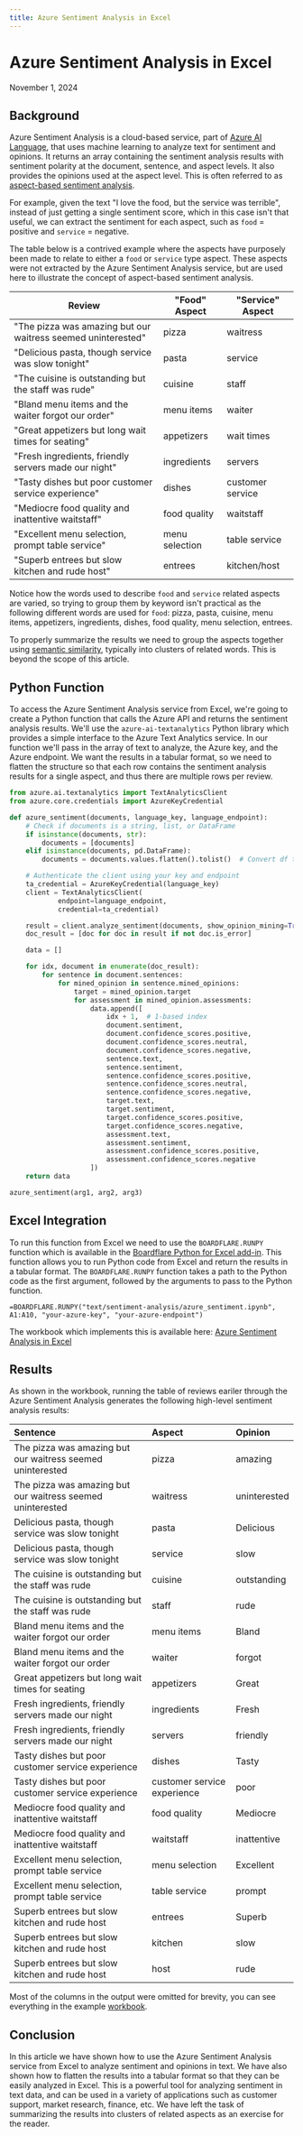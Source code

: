 ```yaml
---
title: Azure Sentiment Analysis in Excel
---
```


# Azure Sentiment Analysis in Excel
November 1, 2024

## Background

Azure Sentiment Analysis is a cloud-based service, part of [Azure AI Language](https://learn.microsoft.com/en-us/azure/ai-services/language-service/sentiment-opinion-mining/overview?tabs=prebuilt), that uses machine learning to analyze text for sentiment and opinions.  It returns an array containing the sentiment analysis results with sentiment polarity at the document, sentence, and aspect levels. It also provides the opinions used at the aspect level.  This is often referred to as [aspect-based sentiment analysis](https://paperswithcode.com/task/aspect-based-sentiment-analysis).

For example, given the text "I love the food, but the service was terrible", instead of just getting a single sentiment score, which in this case isn't that useful,  we can extract the sentiment for each aspect, such as `food` = positive and `service` = negative.

The table below is a contrived example where the aspects have purposely been made to relate to either a `food` or `service` type aspect.  These aspects were not extracted by the Azure Sentiment Analysis service, but are used here to illustrate the concept of aspect-based sentiment analysis. 

| Review | "Food" Aspect | "Service" Aspect |
|--------|------------------|---------------------|
| "The pizza was amazing but our waitress seemed uninterested" | pizza | waitress |
| "Delicious pasta, though service was slow tonight" | pasta | service |
| "The cuisine is outstanding but the staff was rude" | cuisine | staff |
| "Bland menu items and the waiter forgot our order" | menu items | waiter |
| "Great appetizers but long wait times for seating" | appetizers | wait times |
| "Fresh ingredients, friendly servers made our night" | ingredients | servers |
| "Tasty dishes but poor customer service experience" | dishes | customer service |
| "Mediocre food quality and inattentive waitstaff" | food quality | waitstaff |
| "Excellent menu selection, prompt table service" | menu selection | table service |
| "Superb entrees but slow kitchen and rude host" | entrees | kitchen/host |

Notice how the words used to describe `food` and `service` related aspects are varied, so trying to group them by keyword isn't practical as the following different words are used for `food`: pizza, pasta, cuisine, menu items, appetizers, ingredients, dishes, food quality, menu selection, entrees.

To properly summarize the results we need to group the aspects together using [semantic similarity](https://en.wikipedia.org/wiki/Semantic_similarity), typically into clusters of related words.  This is beyond the scope of this article.

## Python Function

To access the Azure Sentiment Analysis service from Excel, we're going to create a Python function that calls the Azure API and returns the sentiment analysis results.  We'll use the `azure-ai-textanalytics` Python library which provides a simple interface to the Azure Text Analytics service.  In our function we'll pass in the array of text to analyze, the Azure key, and the Azure endpoint.  We want the results in a tabular format, so we need to flatten the structure so that each row contains the sentiment analysis results for a single aspect, and thus there are multiple rows per review.

```python
from azure.ai.textanalytics import TextAnalyticsClient
from azure.core.credentials import AzureKeyCredential

def azure_sentiment(documents, language_key, language_endpoint):
    # Check if documents is a string, list, or DataFrame
    if isinstance(documents, str):
        documents = [documents]
    elif isinstance(documents, pd.DataFrame):
        documents = documents.values.flatten().tolist()  # Convert df to list

    # Authenticate the client using your key and endpoint 
    ta_credential = AzureKeyCredential(language_key)
    client = TextAnalyticsClient(
            endpoint=language_endpoint, 
            credential=ta_credential)

    result = client.analyze_sentiment(documents, show_opinion_mining=True)
    doc_result = [doc for doc in result if not doc.is_error]

    data = []

    for idx, document in enumerate(doc_result):
        for sentence in document.sentences:
            for mined_opinion in sentence.mined_opinions:
                target = mined_opinion.target
                for assessment in mined_opinion.assessments:
                    data.append([
                        idx + 1,  # 1-based index
                        document.sentiment,
                        document.confidence_scores.positive,
                        document.confidence_scores.neutral,
                        document.confidence_scores.negative,
                        sentence.text,
                        sentence.sentiment,
                        sentence.confidence_scores.positive,
                        sentence.confidence_scores.neutral,
                        sentence.confidence_scores.negative,
                        target.text,
                        target.sentiment,
                        target.confidence_scores.positive,
                        target.confidence_scores.negative,
                        assessment.text,
                        assessment.sentiment,
                        assessment.confidence_scores.positive,
                        assessment.confidence_scores.negative
                    ])
    return data

azure_sentiment(arg1, arg2, arg3)
```

## Excel Integration

To run this function from Excel we need to use the `BOARDFLARE.RUNPY` function which is available in the [Boardflare Python for Excel add-in](/apps/excel/python).  This function allows you to run Python code from Excel and return the results in a tabular format.  The `BOARDFLARE.RUNPY` function takes a path to the Python code as the first argument, followed by the arguments to pass to the Python function.

```excel
=BOARDFLARE.RUNPY("text/sentiment-analysis/azure_sentiment.ipynb", A1:A10, "your-azure-key", "your-azure-endpoint")
```

The workbook which implements this is available here: [Azure Sentiment Analysis in Excel](https://whistlernetworks.sharepoint.com/:x:/s/Boardflare/EfVwGShk-o5Bq3j47GYdc6oBIZfk0lTXNHvDbQCjqVD9FA?e=lOceuX)

## Results

As shown in the workbook, running the table of reviews eariler through the Azure Sentiment Analysis generates the following high-level sentiment analysis results:

| Sentence | Aspect | Opinion |
|:---|:---|:---|
| The pizza was amazing but our waitress seemed uninterested | pizza | amazing |
| The pizza was amazing but our waitress seemed uninterested | waitress | uninterested |
| Delicious pasta, though service was slow tonight | pasta | Delicious |
| Delicious pasta, though service was slow tonight | service | slow |
| The cuisine is outstanding but the staff was rude | cuisine | outstanding |
| The cuisine is outstanding but the staff was rude | staff | rude |
| Bland menu items and the waiter forgot our order | menu items | Bland |
| Bland menu items and the waiter forgot our order | waiter | forgot |
| Great appetizers but long wait times for seating | appetizers | Great |
| Fresh ingredients, friendly servers made our night | ingredients | Fresh |
| Fresh ingredients, friendly servers made our night | servers | friendly |
| Tasty dishes but poor customer service experience | dishes | Tasty |
| Tasty dishes but poor customer service experience | customer service experience | poor |
| Mediocre food quality and inattentive waitstaff | food quality | Mediocre |
| Mediocre food quality and inattentive waitstaff | waitstaff | inattentive |
| Excellent menu selection, prompt table service | menu selection | Excellent |
| Excellent menu selection, prompt table service | table service | prompt |
| Superb entrees but slow kitchen and rude host | entrees | Superb |
| Superb entrees but slow kitchen and rude host | kitchen | slow |
| Superb entrees but slow kitchen and rude host | host | rude |

Most of the columns in the output were omitted for brevity, you can see everything in the example [workbook](https://whistlernetworks.sharepoint.com/:x:/s/Boardflare/EfVwGShk-o5Bq3j47GYdc6oBIZfk0lTXNHvDbQCjqVD9FA?e=lOceuX).

## Conclusion

In this article we have shown how to use the Azure Sentiment Analysis service from Excel to analyze sentiment and opinions in text.  We have also shown how to flatten the results into a tabular format so that they can be easily analyzed in Excel.  This is a powerful tool for analyzing sentiment in text data, and can be used in a variety of applications such as customer support, market research, finance, etc.  We have left the task of summarizing the results into clusters of related aspects as an exercise for the reader. 




